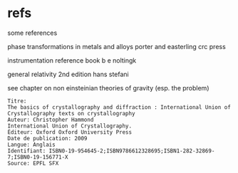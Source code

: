 # refs
some references


phase transformations in metals and alloys
porter and easterling
crc press

instrumentation reference book
b e noltingk

general relativity
2nd edition
hans stefani

see chapter on non einsteinian theories of gravity 
(esp. the problem)


    Titre:
    The basics of crystallography and diffraction : International Union of Crystallography texts on crystallography
    Auteur: Christopher Hammond
    International Union of Crystallography.
    Éditeur: Oxford Oxford University Press
    Date de publication: 2009
    Langue: Anglais
    Identifiant: ISBN0-19-954645-2;ISBN9786612328695;ISBN1-282-32869-7;ISBN0-19-156771-X
    Source: EPFL SFX 
	
